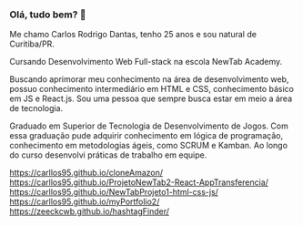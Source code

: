 ### Olá, tudo bem? 👋

Me chamo Carlos Rodrigo Dantas, tenho 25 anos e sou natural de Curitiba/PR.

Cursando Desenvolvimento Web Full-stack na escola NewTab Academy.

Buscando aprimorar meu conhecimento na área de desenvolvimento web, possuo conhecimento intermediário em HTML e CSS, conhecimento básico em JS e React.js. Sou uma pessoa que sempre busca estar em meio a área de tecnologia.

Graduado em Superior de Tecnologia de Desenvolvimento de Jogos. Com essa graduação pude adquirir conhecimento em lógica de programação, conhecimento em metodologias ágeis, como SCRUM e Kamban. Ao longo do curso desenvolvi práticas de trabalho em equipe.

https://carllos95.github.io/cloneAmazon/
https://carllos95.github.io/ProjetoNewTab2-React-AppTransferencia/
https://carllos95.github.io/NewTabProjeto1-html-css-js/
https://carllos95.github.io/myPortfolio2/
https://zeeckcwb.github.io/hashtagFinder/
